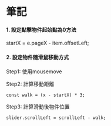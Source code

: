 <h1><b>筆記</b></h1>

<h4><b>1. 設定點擊物件起始點為0方法</b></h4>
<p>startX = e.pageX - item.offsetLeft;</p>

<h4><b>2. 設定物件隨滑鼠移動方式</b></h4>
<p>Step1: 使用mousemove</p>
<p>Step2: 計算移動距離</p>

`const walk = (x - startX) * 3;`

<p>Step3: 計算滑動後物件位置</p>

`slider.scrollLeft = scrollLeft - walk;`

